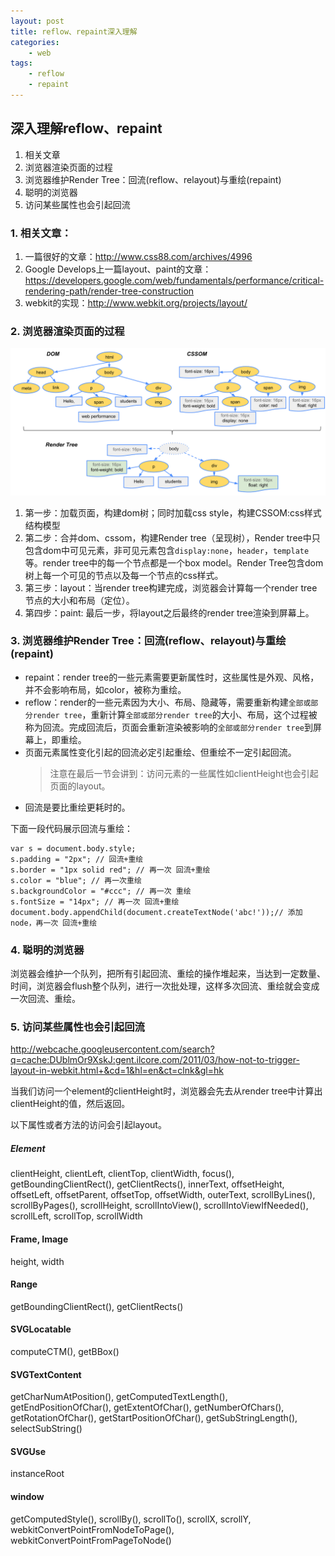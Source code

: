 ```yaml
---
layout: post
title: reflow、repaint深入理解
categories:
    - web
tags:
    - reflow
    - repaint
---
```


## 深入理解reflow、repaint
1. 相关文章
2. 浏览器渲染页面的过程
3. 浏览器维护Render Tree：回流(reflow、relayout)与重绘(repaint)
4. 聪明的浏览器
5. 访问某些属性也会引起回流

### 1. 相关文章：
1. 一篇很好的文章：<http://www.css88.com/archives/4996>
2. Google Develops上一篇layout、paint的文章：<https://developers.google.com/web/fundamentals/performance/critical-rendering-path/render-tree-construction>
3. webkit的实现：<http://www.webkit.org/projects/layout/>

### 2. 浏览器渲染页面的过程
<img src="/images/reflowrepaint/render-tree-construction.png">

1. 第一步：加载页面，构建dom树；同时加载css style，构建CSSOM:css样式结构模型
2. 第二步：合并dom、cssom，构建Render tree（呈现树），Render tree中只包含dom中可见元素，非可见元素包含`display:none`，`header`，`template`等。render tree中的每一个节点都是一个box model。Render Tree包含dom树上每一个可见的节点以及每一个节点的css样式。
3. 第三步：layout：当render tree构建完成，浏览器会计算每一个render tree节点的大小和布局（定位）。
4. 第四步：paint: 最后一步，将layout之后最终的render tree渲染到屏幕上。

<!-- more -->

### 3. 浏览器维护Render Tree：回流(reflow、relayout)与重绘(repaint)
+ repaint：render tree的一些元素需要更新属性时，这些属性是外观、风格，并不会影响布局，如color，被称为重绘。
+ reflow：render的一些元素因为大小、布局、隐藏等，需要重新构建`全部或部分render tree`，重新计算`全部或部分render tree`的大小、布局，这个过程被称为回流。完成回流后，页面会重新渲染被影响的`全部或部分render tree`到屏幕上，即重绘。
+ 页面元素属性变化引起的回流必定引起重绘、但重绘不一定引起回流。
	>注意在最后一节会讲到：访问元素的一些属性如clientHeight也会引起页面的layout。
+ 回流是要比重绘更耗时的。

下面一段代码展示回流与重绘：

    var s = document.body.style;
    s.padding = "2px"; // 回流+重绘
    s.border = "1px solid red"; // 再一次 回流+重绘
    s.color = "blue"; // 再一次重绘
    s.backgroundColor = "#ccc"; // 再一次 重绘
    s.fontSize = "14px"; // 再一次 回流+重绘
    document.body.appendChild(document.createTextNode('abc!'));// 添加node，再一次 回流+重绘

### 4. 聪明的浏览器
浏览器会维护一个队列，把所有引起回流、重绘的操作堆起来，当达到一定数量、时间，浏览器会flush整个队列，进行一次批处理，这样多次回流、重绘就会变成一次回流、重绘。

### 5. 访问某些属性也会引起回流
<http://webcache.googleusercontent.com/search?q=cache:DUblmOr9XskJ:gent.ilcore.com/2011/03/how-not-to-trigger-layout-in-webkit.html+&cd=1&hl=en&ct=clnk&gl=hk>

当我们访问一个element的clientHeight时，浏览器会先去从render tree中计算出clientHeight的值，然后返回。

以下属性或者方法的访问会引起layout。
##### Element
clientHeight, clientLeft, clientTop, clientWidth, focus(), getBoundingClientRect(), getClientRects(), innerText, offsetHeight, offsetLeft, offsetParent, offsetTop, offsetWidth, outerText, scrollByLines(), scrollByPages(), scrollHeight, scrollIntoView(), scrollIntoViewIfNeeded(), scrollLeft, scrollTop, scrollWidth
#### Frame, Image
height, width
#### Range
getBoundingClientRect(), getClientRects()
#### SVGLocatable
computeCTM(), getBBox()
#### SVGTextContent
getCharNumAtPosition(), getComputedTextLength(), getEndPositionOfChar(), getExtentOfChar(), getNumberOfChars(), getRotationOfChar(), getStartPositionOfChar(), getSubStringLength(), selectSubString()
#### SVGUse
instanceRoot
#### window
getComputedStyle(), scrollBy(), scrollTo(), scrollX, scrollY, webkitConvertPointFromNodeToPage(), webkitConvertPointFromPageToNode()
